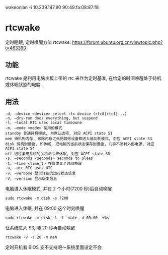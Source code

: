 


wakeonlan -i 10.239.147.90 90:49:fa:08:87:f8

# rtcwake

定时睡眠, 定时唤醒方法 rtcwake: https://forum.ubuntu.org.cn/viewtopic.php?t=463390

## 功能

rtcwake 是利用电脑主板上带的 rtc 来作为定时基准, 在给定的时间唤醒处于待机或休眠状态的电脑. 

## 用法

```
-d, –device <device> select rtc device (rtc0|rtc1|...)
-n, –dry-run does everything, but suspend
-l, –local RTC uses local timezone
-m, –mode <mode> 使用的模式
standby 普通待机模式, 为默认选项, 对应 ACPI state S1
mem 待机到内存, 即除内存之外把其他设备都进入低功耗模式, 对应 ACPI state S3
disk 待机到硬盘, 即休眠, 把电脑的当前状态保存到硬盘, 几乎不消耗外部电源, 对应 ACPI state S4
off 通过条用系统的关机命令来休眠, 对应 ACPI state S5
-s, –seconds <seconds> seconds to sleep
-t, –time <time_t> 在具体某个时间唤醒
-u, –utc RTC uses UTC
-v, –verbose 显示详细的运行状态信息
-V, –version 显示版本信息
```

电脑进入休眠模式, 并在 2 个小时(7200 秒)后自动唤醒

```
sudo rtcwake -m disk -s 7200
```

电脑进入休眠, 并在 09:00 这个时刻唤醒

```
sudo rtcwake -m disk -l -t `date -d 09:00  +%s`
```

让系统进入 S3, 睡 20 秒再自动唤醒

```
rtcwake -v -s 20 -m mem
```

定时开机看 BIOS 支不支持吧～系统里面设定不会

